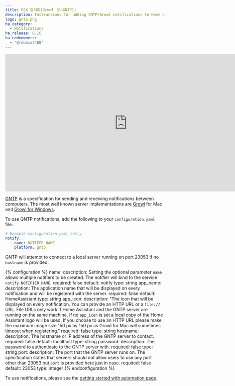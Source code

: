 ```yaml
---
title: OSX 알리미(Growl (GnGNTP))
description: Instructions for adding GNTP/Growl notifications to Home Assistant.
logo: gntp.png
ha_category:
  - Notifications
ha_release: 0.16
ha_codeowners:
  - '@robbiet480'
---
```


<div class='videoWrapper'>
<iframe width="776" height="437" src="https://www.youtube.com/embed/dUy8SR5qCvE" frameborder="0" allow="accelerometer; autoplay; encrypted-media; gyroscope; picture-in-picture" allowfullscreen></iframe>
</div>

[GNTP](http://growl.info/documentation/developer/gntp.php) is a specification for sending and receiving notifications between computers. The most well known server implementations are [Growl](http://grㅇowl.info) for Mac and [Growl for Windows](http://www.growlforwindows.com/).

To use GNTP notifications, add the following to your `configuration.yaml` file:

```yaml
# Example configuration.yaml entry
notify:
  - name: NOTIFER_NAME
    platform: gntp
```

GNTP will attempt to connect to a local server running on port 23053 if no `hostname` is provided.

{% configuration %}
name:
  description: Setting the optional parameter `name` allows multiple notifiers to be created. The notifier will bind to the service `notify.NOTIFIER_NAME`.
  required: false
  default: notify
  type: string
app_name:
  description: The application name that will be displayed on every notification and will be registered with the server.
  required: false
  default: HomeAssistant
  type: string
app_icon:
  description: "The icon that will be displayed on every notification. You can provide an HTTP URL or a `file://` URL. File URLs only work if Home Assistant and the GNTP server are running on the same machine. If no `app_icon` is set a local copy of the Home Assistant logo will be used. If you choose to use an HTTP URL please make the maximum image size 150 px by 150 px as Growl for Mac will sometimes timeout when registering."
  required: false
  type: string
hostname:
  description: The hostname or IP address of the GNTP server to contact.
  required: false
  default: localhost
  type: string
password:
  description: The password to authenticate to the GNTP server with.
  required: false
  type: string
port:
  description: The port that the GNTP server runs on. The specification states that servers should not allow users to use any port other than 23053 but `port` is provided here just in case.
  required: false
  default: 23053
  type: integer
{% endconfiguration %}

To use notifications, please see the [getting started with automation page](/getting-started/automation/).
